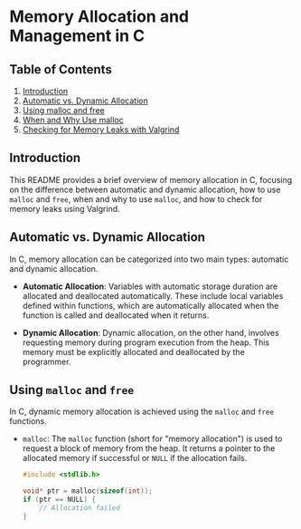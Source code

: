 # Memory Allocation and Management in C

## Table of Contents
1. [Introduction](#introduction)
2. [Automatic vs. Dynamic Allocation](#automatic-vs-dynamic-allocation)
3. [Using malloc and free](#using-malloc-and-free)
4. [When and Why Use malloc](#when-and-why-use-malloc)
5. [Checking for Memory Leaks with Valgrind](#checking-for-memory-leaks-with-valgrind)

## Introduction
This README provides a brief overview of memory allocation in C, focusing on the difference between automatic and dynamic allocation, how to use `malloc` and `free`, when and why to use `malloc`, and how to check for memory leaks using Valgrind.

## Automatic vs. Dynamic Allocation
In C, memory allocation can be categorized into two main types: automatic and dynamic allocation.

- **Automatic Allocation**: Variables with automatic storage duration are allocated and deallocated automatically. These include local variables defined within functions, which are automatically allocated when the function is called and deallocated when it returns.

- **Dynamic Allocation**: Dynamic allocation, on the other hand, involves requesting memory during program execution from the heap. This memory must be explicitly allocated and deallocated by the programmer.

## Using `malloc` and `free`
In C, dynamic memory allocation is achieved using the `malloc` and `free` functions.

- `malloc`: The `malloc` function (short for "memory allocation") is used to request a block of memory from the heap. It returns a pointer to the allocated memory if successful or `NULL` if the allocation fails.

  ```c
  #include <stdlib.h>

  void* ptr = malloc(sizeof(int));
  if (ptr == NULL) {
      // Allocation failed
  }

